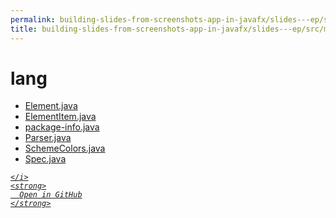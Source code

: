 ```yaml
---
permalink: building-slides-from-screenshots-app-in-javafx/slides---ep/src/main/java/engineer/mathsoftware/blog/slides/lang
title: building-slides-from-screenshots-app-in-javafx/slides---ep/src/main/java/engineer/mathsoftware/blog/slides/lang
---
```


# lang
<ul>
  <li>
    <a href="Element.java">
      Element.java
    </a>
  </li>
  <li>
    <a href="ElementItem.java">
      ElementItem.java
    </a>
  </li>
  <li>
    <a href="package-info.java">
      package-info.java
    </a>
  </li>
  <li>
    <a href="Parser.java">
      Parser.java
    </a>
  </li>
  <li>
    <a href="SchemeColors.java">
      SchemeColors.java
    </a>
  </li>
  <li>
    <a href="Spec.java">
      Spec.java
    </a>
  </li>
</ul>
<div class="social open-gh-btn my-4">
  <a class="btn btn-github" href="https://github.com/tobiasbriones/blog/tree/main/swe/dev/java/javafx/drawing/productivity/building-slides-from-screenshots-app-in-javafx/slides---ep/src/main/java/engineer/mathsoftware/blog/slides/lang" target="_blank">
    <i class="fab fa-github">
      
    </i>
    <strong>
      Open in GitHub
    </strong>
  </a>
</div>